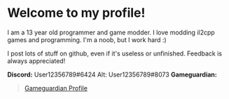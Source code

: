 # Welcome to my profile!
I am a 13 year old programmer and game modder.
I love modding il2cpp games and programming.
I'm a noob, but I work hard :)

I post lots of stuff on github, even if it's useless or unfinished.
Feedback is always appreciated!

   **Discord:** 
 User12356789#6424 
 Alt: 
 User12356789#8073
 **Gameguardian:**
 

> [Gameguardian Profile](https://gameguardian.net/forum/profile/1234241-horridmodz/)

